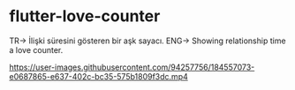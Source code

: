 # flutter-love-counter
TR-> İlişki süresini gösteren bir aşk sayacı. 
ENG-> Showing relationship time a love counter.



https://user-images.githubusercontent.com/94257756/184557073-e0687865-e637-402c-bc35-575b1809f3dc.mp4

